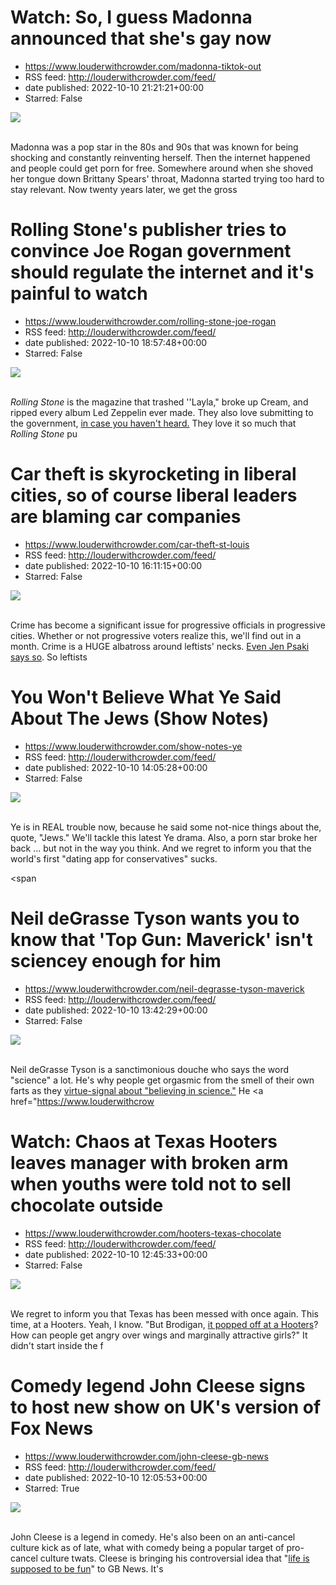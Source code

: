 # Watch: So, I guess Madonna announced that she's gay now
 - https://www.louderwithcrowder.com/madonna-tiktok-out
 - RSS feed: http://louderwithcrowder.com/feed/
 - date published: 2022-10-10 21:21:21+00:00
 - Starred: False

<img src="https://www.louderwithcrowder.com/media-library/image.png?id=31888222&amp;width=1245&amp;height=700&amp;coordinates=0%2C0%2C0%2C118" /><br /><br /><p>Madonna was a pop star in the 80s and 90s that was known for being shocking and constantly reinventing herself. Then the internet happened and people could get porn for free. Somewhere around when she shoved her tongue down Brittany Spears' throat, Madonna started trying too hard to stay relevant. Now twenty years later, we get the gross 

# Rolling Stone's publisher tries to convince Joe Rogan government should regulate the internet and it's painful to watch
 - https://www.louderwithcrowder.com/rolling-stone-joe-rogan
 - RSS feed: http://louderwithcrowder.com/feed/
 - date published: 2022-10-10 18:57:48+00:00
 - Starred: False

<img src="https://www.louderwithcrowder.com/media-library/image.png?id=31887465&amp;width=1245&amp;height=700&amp;coordinates=0%2C0%2C0%2C118" /><br /><br /><p><em>Rolling Stone</em> is the magazine that trashed ''Layla," broke up Cream, and ripped every album Led Zeppelin ever made. They also love submitting to the government, <a href="https://www.louderwithcrowder.com/rolling-stones-eric-clapton" target="_blank">in case you haven't heard.</a> They love it so much that <em>Rolling Stone</em> pu

# Car theft is skyrocketing in liberal cities, so of course liberal leaders are blaming car companies
 - https://www.louderwithcrowder.com/car-theft-st-louis
 - RSS feed: http://louderwithcrowder.com/feed/
 - date published: 2022-10-10 16:11:15+00:00
 - Starred: False

<img src="https://www.louderwithcrowder.com/media-library/image.jpg?id=31887317&amp;width=1245&amp;height=700&amp;coordinates=0%2C59%2C0%2C59" /><br /><br /><p>Crime has become a significant issue for progressive officials in progressive cities. Whether or not progressive voters realize this, we'll find out in a month. Crime is a HUGE albatross around leftists' necks. <a href="https://www.louderwithcrowder.com/karine-jean-pierre-psaki-crime" target="_self">Even Jen Psaki says so</a>. So leftists

# You Won't Believe What Ye Said About The Jews (Show Notes)
 - https://www.louderwithcrowder.com/show-notes-ye
 - RSS feed: http://louderwithcrowder.com/feed/
 - date published: 2022-10-10 14:05:28+00:00
 - Starred: False

<img src="https://www.louderwithcrowder.com/media-library/image.jpg?id=31886884&amp;width=1245&amp;height=700&amp;coordinates=0%2C0%2C0%2C1" /><br /><br /><p>Ye is in REAL trouble now, because he said some not-nice things about the, quote, "Jews." We'll tackle this latest Ye drama. Also, a porn star broke her back ... but not in the way you think. And we regret to inform you that the world's first "dating app for conservatives" sucks.</p><p class="shortcode-media shortcode-media-youtube">
<span 

# Neil deGrasse Tyson wants you to know that 'Top Gun: Maverick' isn't sciencey enough for him
 - https://www.louderwithcrowder.com/neil-degrasse-tyson-maverick
 - RSS feed: http://louderwithcrowder.com/feed/
 - date published: 2022-10-10 13:42:29+00:00
 - Starred: False

<img src="https://www.louderwithcrowder.com/media-library/image.png?id=31886712&amp;width=1245&amp;height=700&amp;coordinates=0%2C0%2C0%2C118" /><br /><br /><p>Neil deGrasse Tyson is a sanctimonious douche who says the word "science" a lot. He's why people get orgasmic from the smell of their own farts as they <a href="https://www.louderwithcrowder.com/california-health-secretary-outdoor-dining" target="_self">virtue-signal about "believing in science."</a> He <a href="https://www.louderwithcrow

# Watch: Chaos at Texas Hooters leaves manager with broken arm when youths were told not to sell chocolate outside
 - https://www.louderwithcrowder.com/hooters-texas-chocolate
 - RSS feed: http://louderwithcrowder.com/feed/
 - date published: 2022-10-10 12:45:33+00:00
 - Starred: False

<img src="https://www.louderwithcrowder.com/media-library/image.jpg?id=31886595&amp;width=1245&amp;height=700&amp;coordinates=0%2C118%2C0%2C0" /><br /><br /><p>We regret to inform you that Texas has been messed with once again. This time, at a Hooters. Yeah, I know. "But Brodigan, <a href="https://www.louderwithcrowder.com/mask-hooters-florida-school" target="_blank">it popped off at a Hooters</a>? How can people get angry over wings and marginally attractive girls?" It didn't start inside the f

# Comedy legend John Cleese signs to host new show on UK's version of Fox News
 - https://www.louderwithcrowder.com/john-cleese-gb-news
 - RSS feed: http://louderwithcrowder.com/feed/
 - date published: 2022-10-10 12:05:53+00:00
 - Starred: True

<img src="https://www.louderwithcrowder.com/media-library/image.jpg?id=31886459&amp;width=1245&amp;height=700&amp;coordinates=0%2C0%2C0%2C118" /><br /><br /><p>John Cleese is a legend in comedy. He's also been on an anti-cancel culture kick as of late, what with comedy being a popular target of pro-cancel culture twats. Cleese is bringing his controversial idea that "<a href="https://www.louderwithcrowder.com/john-cleese-life-fun" target="_blank">life is supposed to be fun</a>" to GB News. It's 
